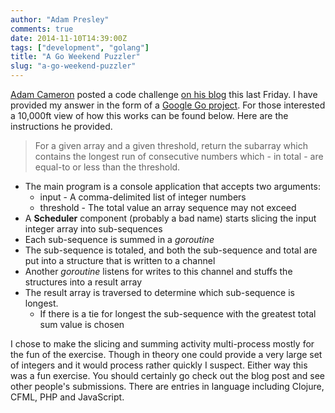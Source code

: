 ```yaml
---
author: "Adam Presley"
comments: true
date: 2014-11-10T14:39:00Z
tags: ["development", "golang"]
title: "A Go Weekend Puzzler"
slug: "a-go-weekend-puzzler"
---
```


[Adam Cameron](http://blog.adamcameron.me/) posted a code challenge [on his blog](http://blog.adamcameron.me/2014/11/something-for-weekend-wee-code-quiz-in.html) this last Friday. I have provided my answer in the form of a [Google Go project](https://github.com/adampresley/adamCameronCodeChallenge201411). For those interested a 10,000ft view of how this works can be found below. Here are the instructions he provided.

> For a given array and a given threshold, return the subarray which contains the longest run of consecutive numbers which - in total - are equal-to or less than the threshold.

* The main program is a console application that accepts two arguments:
    - input - A comma-delimited list of integer numbers
    - threshold - The total value an array sequence may not exceed
* A **Scheduler** component (probably a bad name) starts slicing the input integer array into sub-sequences
* Each sub-sequence is summed in a *goroutine*
* The sub-sequence is totaled, and both the sub-sequence and total are put into a structure that is written to a channel
* Another *goroutine* listens for writes to this channel and stuffs the structures into a result array
* The result array is traversed to determine which sub-sequence is longest.
    - If there is a tie for longest the sub-sequence with the greatest total sum value is chosen

I chose to make the slicing and summing activity multi-process mostly for the fun of the exercise. Though in theory one could provide a very large set of integers and it would process rather quickly I suspect. Either way this was a fun exercise. You should certainly go check out the blog post and see other people's submissions. There are entries in language including Clojure, CFML, PHP and JavaScript.